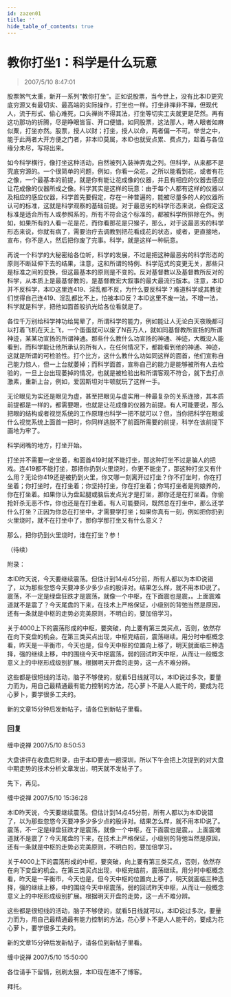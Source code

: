 ```yaml
---
id: zazen01
title: ''
hide_table_of_contents: true
---
```


# 教你打坐1：科学是什么玩意

> 2007/5/10 8:47:01

股票煞气太重，新开一系列“教你打坐”。正如说股票，当今世上，没有比本ID更究底穷源又有最切实、最高端的实际操作，打坐也一样。打坐非禅非不禅，但现代人，流于形式、偷心难死，口头禅尚不得其法，打坐等切实工夫就更是茫然。再有这功那功的折腾，尽是睁眼皆盲、开口便错。如同股票，这法那人，瞎人眼者如麻似粟，打坐亦然。股票，授人以财；打坐，授人以命，两者偏一不可。举世之中，能于此两者大开方便之门者，非本ID莫属，本ID也就受点累、费点力，趁着与各位缘分未尽，写将出来。

如今科学横行，像打坐这种活动，自然被列入装神弄鬼之列。但科学，从来都不是究底穷源的。一个很简单的问题，例如，你看一朵花，之所以能看到花，或者有花之像，一个最基本的前提，就是你有能让花成像的仪器，并且有相应的仪器去感应让花成像的仪器所成之像。科学其实是这样的玩意：由于每个人都有这样的仪器以及相应的感应仪器，科学首先要假定，存在一种普遍的，能被尽量多的人的仪器所认可的标准，这就是科学观察的基础前提。对于最恶劣的科学形态来说，会假定这标准是适合所有人或参照系的，所有不符合这个标准的，都被科学所排除在外。例如，如果所有的人看一花是花，而你看那花是只猴子，那么，对于这最恶劣的科学形态来说，你就有病了，需要治疗去调教到把花看成花的状态，或者，更直接地，宣布，你不是人，然后把你废了完事。科学，就是这样一种玩意。

再说一个科学的大秘密给各位听，科学的发展，不过是把这种最恶劣的科学形态的原则不断延伸下去的结果，注意，这和所谓的特例、科学范式的变更无关，那些只是标准之间的变换，但这最基本的原则是不变的。反对基督教以及基督教所反对的科学，从本质上是最基督教的，是基督教宏大叙事的最大最流行版本。注意，本ID并不反科学，本ID这里连419、淫乱都不反，为什么要反科学？难道科学或其教徒们觉得自己连419、淫乱都比不上，怕被本ID反？本ID这里不废一法，不增一法，科学就是科学，把他如面首般扒光给各位看就是了。

各位千万别给科学神功给晃晕了，所谓科学的能力，例如能让人无论白天夜晚都可以打着飞机在天上飞，一个蛋蛋就可以废了N百万人，就如同基督教所宣扬的所谓神迹，某某功宣扬的所谓神通。那些什么教什么功宣扬的神通、神迹，大概没人能看到，而科学能让他所承认的所有人，在任何情况下，都能看到他的神通、神迹，这就是所谓的可检验性。打个比方，这什么教什么功如同这样的面首，他们宣称自己能力惊人，但一上台就萎掉；而科学面首，宣称自己的能力是能够被所有人去检验的，一旦上台出现萎掉的情况，也就是被检验出和所谓客观不符合，就下去打点激素，重新上台，例如，爱因斯坦对牛顿就玩了这样一手。

无论眼见为实还是眼见为虚，甚至把眼见与虚实用一种最复杂的关系连接，其本质前提都是一样的，都需要眼，也就是让花成像的仪器为前提。有人可能要说，那么把眼的结构或者视觉系统的工作原理也科学一把不就可以？但，当你把科学在眼或什么视觉系统上面首一把时，你同样逃脱不了前面所需要的前提，科学在该前提下画地为牢了。

科学闭嘴的地方，打坐开始。

打坐并不需要一定坐着，和面首419时就不能打坐，那这种打坐不过是骗人的把戏。连419都不能打坐，那把你扔到火里烧时，你更不能坐了，那这种打坐又有什么用？无论你419还是被扔到火里，你又哪一刻离开过打坐？你不打坐时，你在打坐着；你打坐时，在打坐着；你坚持打坐，你在打坐着；你骂打坐者是狗娘养的，你在打坐着。如果你认为盘起腿或脑后发点光才是打坐，那你还是在打坐着。你偷抢奸杀无恶不作，你也还是在打坐着。有人可能要问，既然总在打坐中，那么还学什么打坐？正因为你总在打坐中，才需要学打坐；如果你真有一刻，例如把你扔到火里烧时，就不在打坐中了，那你学那打坐又有什么意义？

那么，把你扔到火里烧时，谁在打坐？参！

（待续）

附录：

 
<div style={{color : '#FF0000', fontWeight: '500'}}>

本ID昨天说，今天要继续震荡。但估计到14点45分前，所有人都以为本ID说错了，以为那些忽悠今天要冲多少多少点的股评对。结果怎么样，就不用本ID说了。震荡，不一定是绿盘狂跌才是震荡，就像一个中枢，在下面震也是震，。上面震难道就不是震了？今天尾盘的下来，在技术上严格保证，小级别的背弛当然是原因，还有一条就是中枢的走势必完美原则，不明白的，要加倍学习。

关于4000上下的震荡形成的中枢，要突破，向上要有第三类买点，否则，依然存在向下变盘的机会。在第三类买点出现，中枢完结前，震荡继续。用分时中枢概念看，昨天是一平衡市，今天也是，但今天中枢的位置向上移了，明天就面临三种选择，强的继续上移，中的围绕今天中枢震荡，弱的回试昨天中枢，从而让一般概念意义上的中枢形成级别扩展。根据明天开盘的走势，这一点不难分辨。

这些都是很短线的活动，脑子不够使的，就看5日线就可以，本ID说过多次，要量力而为，用自己最精通最有能力控制的方法，花心萝卜不是人人能干的，要成为花心萝卜，要学很多工夫的。

新的文章15分钟后发新帖子，请各位到新帖子里看。
</div>

### 回复

<div class='blog-comment'>
<span class='blog-comment-chan'>缠中说禅</span> 2007/5/10 8:50:53<br/>

大盘讲评在收盘后附录，由于本ID要去一趟深圳，所以下午会把上次提到的对大盘中期走势的技术分析文章发出，明天就不发帖子了。

先下，再见。
</div>

<div class='blog-comment'>
<span class='blog-comment-chan'>缠中说禅</span> 2007/5/10 15:36:28<br/>

本ID昨天说，今天要继续震荡。但估计到14点45分前，所有人都以为本ID说错了，以为那些忽悠今天要冲多少多少点的股评对。结果怎么样，就不用本ID说了。震荡，不一定是绿盘狂跌才是震荡，就像一个中枢，在下面震也是震，。上面震难道就不是震了？今天尾盘的下来，在技术上严格保证，小级别的背弛当然是原因，还有一条就是中枢的走势必完美原则，不明白的，要加倍学习。

关于4000上下的震荡形成的中枢，要突破，向上要有第三类买点，否则，依然存在向下变盘的机会。在第三类买点出现，中枢完结前，震荡继续。用分时中枢概念看，昨天是一平衡市，今天也是，但今天中枢的位置向上移了，明天就面临三种选择，强的继续上移，中的围绕今天中枢震荡，弱的回试昨天中枢，从而让一般概念意义上的中枢形成级别扩展。根据明天开盘的走势，这一点不难分辨。

这些都是很短线的活动，脑子不够使的，就看5日线就可以，本ID说过多次，要量力而为，用自己最精通最有能力控制的方法，花心萝卜不是人人能干的，要成为花心萝卜，要学很多工夫的。

新的文章15分钟后发新帖子，请各位到新帖子里看。
</div>

<div class='blog-comment'>
<span class='blog-comment-chan'>缠中说禅</span> 2007/5/10 15:50:00<br/>

各位请手下留情，别刷太狠，本ID现在进不了博客。

拜托。
</div>